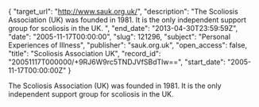 {
  "target_url": "http://www.sauk.org.uk/", 
  "description": "The Scoliosis Association (UK) was founded in 1981. It is the only independent support group for scoliosis in the UK. ", 
  "end_date": "2013-04-30T23:59:59Z", 
  "date": "2005-11-17T00:00:00", 
  "slug": 121296, 
  "subject": "Personal Experiences of Illness", 
  "publisher": "sauk.org.uk", 
  "open_access": false, 
  "title": "Scoliosis Association UK", 
  "record_id": "20051117T000000/+9RJ6W9rc5TNDJVfSBdTlw==", 
  "start_date": "2005-11-17T00:00:00Z"
}

The Scoliosis Association (UK) was founded in 1981. It is the only independent support group for scoliosis in the UK. 